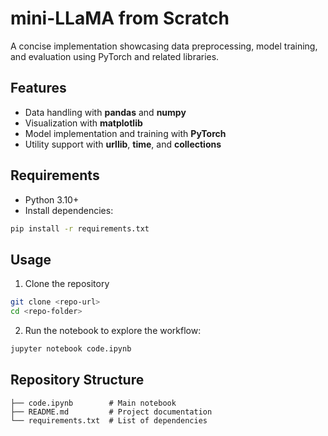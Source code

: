 # mini-LLaMA from Scratch

A concise implementation showcasing data preprocessing, model training, and evaluation using PyTorch and related libraries.

## Features

* Data handling with **pandas** and **numpy**
* Visualization with **matplotlib**
* Model implementation and training with **PyTorch**
* Utility support with **urllib**, **time**, and **collections**

## Requirements

* Python 3.10+
* Install dependencies:

```bash
pip install -r requirements.txt
```

## Usage

1. Clone the repository

```bash
git clone <repo-url>
cd <repo-folder>
```

2. Run the notebook to explore the workflow:

```bash
jupyter notebook code.ipynb
```

## Repository Structure

```
├── code.ipynb        # Main notebook
├── README.md         # Project documentation
└── requirements.txt  # List of dependencies
```
